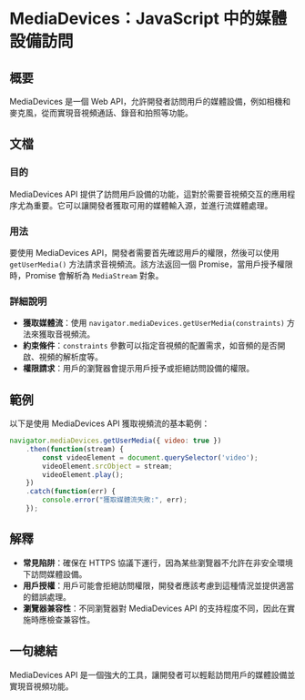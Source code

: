 <!--
Meta Description: # MediaDevices：JavaScript 中的媒體設備訪問 ## 概要 MediaDevices 是一個 Web API，允許開發者訪問用戶的媒體設備，例如相機和麥克風，從而實現音視頻通話、錄音和拍照等功能。 ## 文檔 ### 目的 MediaDevices API 提供了訪問用戶設備的...
Meta Keywords: mediadevices, api, getusermedia, videoelement, javascript
-->

# MediaDevices：JavaScript 中的媒體設備訪問

## 概要
MediaDevices 是一個 Web API，允許開發者訪問用戶的媒體設備，例如相機和麥克風，從而實現音視頻通話、錄音和拍照等功能。

## 文檔
### 目的
MediaDevices API 提供了訪問用戶設備的功能，這對於需要音視頻交互的應用程序尤為重要。它可以讓開發者獲取可用的媒體輸入源，並進行流媒體處理。

### 用法
要使用 MediaDevices API，開發者需要首先確認用戶的權限，然後可以使用 `getUserMedia()` 方法請求音視頻流。該方法返回一個 Promise，當用戶授予權限時，Promise 會解析為 `MediaStream` 對象。

### 詳細說明
- **獲取媒體流**：使用 `navigator.mediaDevices.getUserMedia(constraints)` 方法來獲取音視頻流。
- **約束條件**：`constraints` 參數可以指定音視頻的配置需求，如音頻的是否開啟、視頻的解析度等。
- **權限請求**：用戶的瀏覽器會提示用戶授予或拒絕訪問設備的權限。

## 範例
以下是使用 MediaDevices API 獲取視頻流的基本範例：

```javascript
navigator.mediaDevices.getUserMedia({ video: true })
    .then(function(stream) {
        const videoElement = document.querySelector('video');
        videoElement.srcObject = stream;
        videoElement.play();
    })
    .catch(function(err) {
        console.error("獲取媒體流失敗:", err);
    });
```

## 解釋
- **常見陷阱**：確保在 HTTPS 協議下運行，因為某些瀏覽器不允許在非安全環境下訪問媒體設備。
- **用戶授權**：用戶可能會拒絕訪問權限，開發者應該考慮到這種情況並提供適當的錯誤處理。
- **瀏覽器兼容性**：不同瀏覽器對 MediaDevices API 的支持程度不同，因此在實施時應檢查兼容性。

## 一句總結
MediaDevices API 是一個強大的工具，讓開發者可以輕鬆訪問用戶的媒體設備並實現音視頻功能。